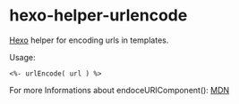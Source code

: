 hexo-helper-urlencode
=====================

[Hexo](http://hexo.io/) helper for encoding urls in templates.

Usage:
```
<%- urlEncode( url ) %>
```

For more Informations about endoceURIComponent(): [MDN](https://developer.mozilla.org/en-US/docs/Web/JavaScript/Reference/Global_Objects/encodeURIComponent)